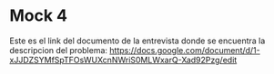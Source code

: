# Mock 4
Este es el link del documento de la entrevista donde se encuentra la descripcion del problema: https://docs.google.com/document/d/1-xJJDZSYMfSpTFOsWUXcnNWriS0MLWxarQ-Xad92Pzg/edit
